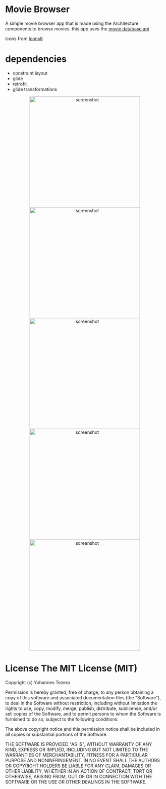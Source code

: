 # Movie Browser
A simple movie browser app that is made using the Architecture components to browse movies. 
this app uses the [movie database api](https://www.themoviedb.org)

icons from [Icons8](https://icons8.com/)

# dependencies
- constraint layout
- glide 
- retrofit 
- glide transformations

<p align="center">
    <img src="/images/image_1.png" width="350" title="Screenshot 1" alt="screenshot">
    <img src="/images/image_2.png" width="350" title="Screenshot 2" alt="screenshot">
    <img src="/images/image_3.png" width="350" title="Screenshot 3" alt="screenshot">
    <img src="/images/image_4.png" width="350" title="Screenshot 4" alt="screenshot">
    <img src="/images/image_5.png" width="350" title="Screenshot 5" alt="screenshot">
</p>

# License The MIT License (MIT)

Copyright (c) Yohannes Tezera

Permission is hereby granted, free of charge, to any person obtaining a copy of this software and associated documentation files (the "Software"), to deal in the Software without restriction, including without limitation the rights to use, copy, modify, merge, publish, distribute, sublicense, and/or sell copies of the Software, and to permit persons to whom the Software is furnished to do so, subject to the following conditions:

The above copyright notice and this permission notice shall be included in all copies or substantial portions of the Software.

THE SOFTWARE IS PROVIDED "AS IS", WITHOUT WARRANTY OF ANY KIND, EXPRESS OR IMPLIED, INCLUDING BUT NOT LIMITED TO THE WARRANTIES OF MERCHANTABILITY, FITNESS FOR A PARTICULAR PURPOSE AND NONINFRINGEMENT. IN NO EVENT SHALL THE AUTHORS OR COPYRIGHT HOLDERS BE LIABLE FOR ANY CLAIM, DAMAGES OR OTHER LIABILITY, WHETHER IN AN ACTION OF CONTRACT, TORT OR OTHERWISE, ARISING FROM, OUT OF OR IN CONNECTION WITH THE SOFTWARE OR THE USE OR OTHER DEALINGS IN THE SOFTWARE.
